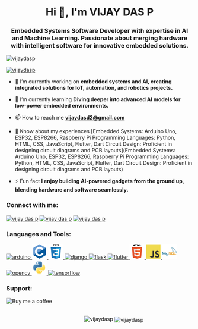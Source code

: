 <h1 align="center">Hi 👋, I'm VIJAY DAS P</h1>
<h3 align="center">Embedded Systems Software Developer with expertise in AI and Machine Learning. Passionate about merging hardware with intelligent software for innovative embedded solutions.</h3>

<p align="left"> <img src="https://komarev.com/ghpvc/?username=vijaydasp&label=Profile%20views&color=0e75b6&style=flat" alt="vijaydasp" /> </p>

<p align="left"> <a href="https://github.com/ryo-ma/github-profile-trophy"><img src="https://github-profile-trophy.vercel.app/?username=vijaydasp" alt="vijaydasp" /></a> </p>

- 🔭 I’m currently working on **embedded systems and AI, creating integrated solutions for IoT, automation, and robotics projects.**

- 🌱 I’m currently learning **Diving deeper into advanced AI models for low-power embedded environments.**

- 📫 How to reach me **vijaydasd2@gmail.com**

- 📄 Know about my experiences [Embedded Systems: Arduino Uno, ESP32, ESP8266, Raspberry Pi Programming Languages: Python, HTML, CSS, JavaScript, Flutter, Dart Circuit Design: Proficient in designing circuit diagrams and PCB layouts](Embedded Systems: Arduino Uno, ESP32, ESP8266, Raspberry Pi Programming Languages: Python, HTML, CSS, JavaScript, Flutter, Dart Circuit Design: Proficient in designing circuit diagrams and PCB layouts)

- ⚡ Fun fact **I enjoy building AI-powered gadgets from the ground up, blending hardware and software seamlessly.**

<h3 align="left">Connect with me:</h3>
<p align="left">
<a href="https://linkedin.com/in/vijay das p" target="blank"><img align="center" src="https://raw.githubusercontent.com/rahuldkjain/github-profile-readme-generator/master/src/images/icons/Social/linked-in-alt.svg" alt="vijay das p" height="30" width="40" /></a>
<a href="https://kaggle.com/vijay das p" target="blank"><img align="center" src="https://raw.githubusercontent.com/rahuldkjain/github-profile-readme-generator/master/src/images/icons/Social/kaggle.svg" alt="vijay das p" height="30" width="40" /></a>
<a href="https://fb.com/vijay das p" target="blank"><img align="center" src="https://raw.githubusercontent.com/rahuldkjain/github-profile-readme-generator/master/src/images/icons/Social/facebook.svg" alt="vijay das p" height="30" width="40" /></a>
</p>

<h3 align="left">Languages and Tools:</h3>
<p align="left"> <a href="https://www.arduino.cc/" target="_blank" rel="noreferrer"> <img src="https://cdn.worldvectorlogo.com/logos/arduino-1.svg" alt="arduino" width="40" height="40"/> </a> <a href="https://www.cprogramming.com/" target="_blank" rel="noreferrer"> <img src="https://raw.githubusercontent.com/devicons/devicon/master/icons/c/c-original.svg" alt="c" width="40" height="40"/> </a> <a href="https://www.w3schools.com/css/" target="_blank" rel="noreferrer"> <img src="https://raw.githubusercontent.com/devicons/devicon/master/icons/css3/css3-original-wordmark.svg" alt="css3" width="40" height="40"/> </a> <a href="https://www.djangoproject.com/" target="_blank" rel="noreferrer"> <img src="https://cdn.worldvectorlogo.com/logos/django.svg" alt="django" width="40" height="40"/> </a> <a href="https://flask.palletsprojects.com/" target="_blank" rel="noreferrer"> <img src="https://www.vectorlogo.zone/logos/pocoo_flask/pocoo_flask-icon.svg" alt="flask" width="40" height="40"/> </a> <a href="https://flutter.dev" target="_blank" rel="noreferrer"> <img src="https://www.vectorlogo.zone/logos/flutterio/flutterio-icon.svg" alt="flutter" width="40" height="40"/> </a> <a href="https://www.w3.org/html/" target="_blank" rel="noreferrer"> <img src="https://raw.githubusercontent.com/devicons/devicon/master/icons/html5/html5-original-wordmark.svg" alt="html5" width="40" height="40"/> </a> <a href="https://developer.mozilla.org/en-US/docs/Web/JavaScript" target="_blank" rel="noreferrer"> <img src="https://raw.githubusercontent.com/devicons/devicon/master/icons/javascript/javascript-original.svg" alt="javascript" width="40" height="40"/> </a> <a href="https://www.mysql.com/" target="_blank" rel="noreferrer"> <img src="https://raw.githubusercontent.com/devicons/devicon/master/icons/mysql/mysql-original-wordmark.svg" alt="mysql" width="40" height="40"/> </a> <a href="https://opencv.org/" target="_blank" rel="noreferrer"> <img src="https://www.vectorlogo.zone/logos/opencv/opencv-icon.svg" alt="opencv" width="40" height="40"/> </a> <a href="https://www.python.org" target="_blank" rel="noreferrer"> <img src="https://raw.githubusercontent.com/devicons/devicon/master/icons/python/python-original.svg" alt="python" width="40" height="40"/> </a> <a href="https://www.tensorflow.org" target="_blank" rel="noreferrer"> <img src="https://www.vectorlogo.zone/logos/tensorflow/tensorflow-icon.svg" alt="tensorflow" width="40" height="40"/> </a> </p>

<h3 align="left">Support:</h3>
<p><a href="https://www.buymeacoffee.com/Buy me a coffee"> <img align="left" src="https://cdn.buymeacoffee.com/buttons/v2/default-yellow.png" height="50" width="210" alt="Buy me a coffee" /></a></p><br><br>

<p><img align="left" src="https://github-readme-stats.vercel.app/api/top-langs?username=vijaydasp&show_icons=true&locale=en&layout=compact" alt="vijaydasp" /></p>

<p>&nbsp;<img align="center" src="https://github-readme-stats.vercel.app/api?username=vijaydasp&show_icons=true&locale=en" alt="vijaydasp" /></p>
